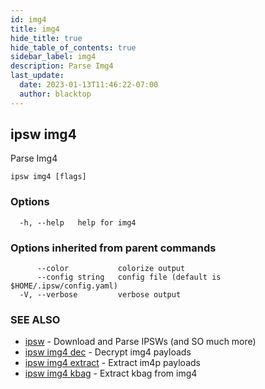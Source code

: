 ```yaml
---
id: img4
title: img4
hide_title: true
hide_table_of_contents: true
sidebar_label: img4
description: Parse Img4
last_update:
  date: 2023-01-13T11:46:22-07:00
  author: blacktop
---
```

## ipsw img4

Parse Img4

```
ipsw img4 [flags]
```

### Options

```
  -h, --help   help for img4
```

### Options inherited from parent commands

```
      --color           colorize output
      --config string   config file (default is $HOME/.ipsw/config.yaml)
  -V, --verbose         verbose output
```

### SEE ALSO

* [ipsw](/docs/cli/ipsw)	 - Download and Parse IPSWs (and SO much more)
* [ipsw img4 dec](/docs/cli/ipsw/img4/dec)	 - Decrypt img4 payloads
* [ipsw img4 extract](/docs/cli/ipsw/img4/extract)	 - Extract im4p payloads
* [ipsw img4 kbag](/docs/cli/ipsw/img4/kbag)	 - Extract kbag from img4

